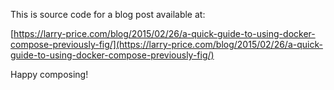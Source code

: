 This is source code for a blog post available at:

[https://larry-price.com/blog/2015/02/26/a-quick-guide-to-using-docker-compose-previously-fig/](https://larry-price.com/blog/2015/02/26/a-quick-guide-to-using-docker-compose-previously-fig/)

Happy composing!
